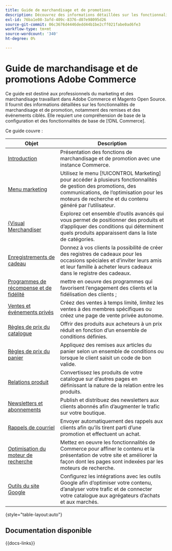 ```yaml
---
title: Guide de marchandisage et de promotions
description: Découvrez des informations détaillées sur les fonctionnalités de marchandisage et de promotion d’Adobe Commerce, notamment les remises et événements ciblés.
exl-id: 76ba1e08-3afd-409c-8376-d07e98095d26
source-git-commit: 06c3676d4446dedd44b1be2cff021fabe0ad6fe3
workflow-type: tm+mt
source-wordcount: '340'
ht-degree: 0%

---
```


# Guide de marchandisage et de promotions Adobe Commerce

Ce guide est destiné aux professionnels du marketing et des marchandisage travaillant dans Adobe Commerce et Magento Open Source. Il fournit des informations détaillées sur les fonctionnalités de marchandisage et de promotion, notamment des remises et des événements ciblés. Elle requiert une compréhension de base de la configuration et des fonctionnalités de base de [!DNL Commerce].

Ce guide couvre :

| Objet | Description |
| ------- | ----------- |
| [Introduction](introduction.md) | Présentation des fonctions de marchandisage et de promotion avec une instance Commerce. |
| [Menu marketing](marketing-menu.md) | Utilisez le menu [!UICONTROL Marketing] pour accéder à plusieurs fonctionnalités de gestion des promotions, des communications, de l’optimisation pour les moteurs de recherche et du contenu généré par l’utilisateur. |
| [ {Visual Merchandiser](visual-merchandiser.md) | Explorez cet ensemble d’outils avancés qui vous permet de positionner des produits et d’appliquer des conditions qui déterminent quels produits apparaissent dans la liste de catégories. |
| [Enregistrements de cadeau](gift-registries.md) | Donnez à vos clients la possibilité de créer des registres de cadeaux pour les occasions spéciales et d’inviter leurs amis et leur famille à acheter leurs cadeaux dans le registre des cadeaux. |
| [Programmes de récompense et de fidélité](rewards-loyalty.md) | mettre en oeuvre des programmes qui favorisent l’engagement des clients et la fidélisation des clients ; |
| [Ventes et événements privés](events-private-sales.md) | Créez des ventes à temps limité, limitez les ventes à des membres spécifiques ou créez une page de vente privée autonome. |
| [Règles de prix du catalogue](price-rules-catalog.md) | Offrir des produits aux acheteurs à un prix réduit en fonction d’un ensemble de conditions définies. |
| [Règles de prix du panier](price-rules-cart.md) | Appliquez des remises aux articles du panier selon un ensemble de conditions ou lorsque le client saisit un code de bon valide. |
| [Relations produit](product-relationships.md) | Convertissez les produits de votre catalogue sur d’autres pages en définissant la nature de la relation entre les produits. |
| [ Newsletters et abonnements](newsletters.md) | Publish et distribuez des newsletters aux clients abonnés afin d’augmenter le trafic sur votre boutique. |
| [Rappels de courriel](email-reminder-rules.md) | Envoyer automatiquement des rappels aux clients afin qu’ils tirent parti d’une promotion et effectuent un achat. |
| [Optimisation du moteur de recherche](seo-overview.md) | Mettez en oeuvre les fonctionnalités de Commerce pour affiner le contenu et la présentation de votre site et améliorer la façon dont les pages sont indexées par les moteurs de recherche. |
| [Outils du site Google](google-tools.md) | Configurez les intégrations avec les outils Google afin d’optimiser votre contenu, d’analyser votre trafic et de connecter votre catalogue aux agrégateurs d’achats et aux marchés. |

{style="table-layout:auto"}

## Documentation disponible

{{docs-links}}
